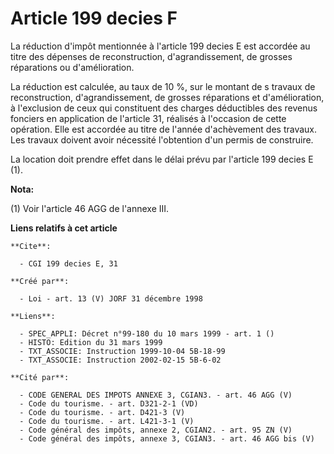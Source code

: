 # Article 199 decies F

La réduction d'impôt mentionnée à l'article 199 decies E est accordée au titre des dépenses de reconstruction,
d'agrandissement, de grosses réparations ou d'amélioration.

La réduction est calculée, au taux de 10 %, sur le montant de s travaux de reconstruction, d'agrandissement, de grosses
réparations et d'amélioration, à l'exclusion de ceux qui constituent des charges déductibles des revenus fonciers en
application de l'article 31, réalisés à l'occasion de cette opération. Elle est accordée au titre de l'année d'achèvement des
travaux. Les travaux doivent avoir nécessité l'obtention d'un permis de construire.

La location doit prendre effet dans le délai prévu par l'article 199 decies E (1).

**Nota:**

(1) Voir l'article 46 AGG de l'annexe III.

**Liens relatifs à cet article**

	**Cite**:

	  - CGI 199 decies E, 31

	**Créé par**:

	  - Loi - art. 13 (V) JORF 31 décembre 1998

	**Liens**:

	  - SPEC_APPLI: Décret n°99-180 du 10 mars 1999 - art. 1 ()
	  - HISTO: Edition du 31 mars 1999
	  - TXT_ASSOCIE: Instruction 1999-10-04 5B-18-99
	  - TXT_ASSOCIE: Instruction 2002-02-15 5B-6-02

	**Cité par**:

	  - CODE GENERAL DES IMPOTS ANNEXE 3, CGIAN3. - art. 46 AGG (V)
	  - Code du tourisme. - art. D321-2-1 (VD)
	  - Code du tourisme. - art. D421-3 (V)
	  - Code du tourisme. - art. L421-3-1 (V)
	  - Code général des impôts, annexe 2, CGIAN2. - art. 95 ZN (V)
	  - Code général des impôts, annexe 3, CGIAN3. - art. 46 AGG bis (V)
